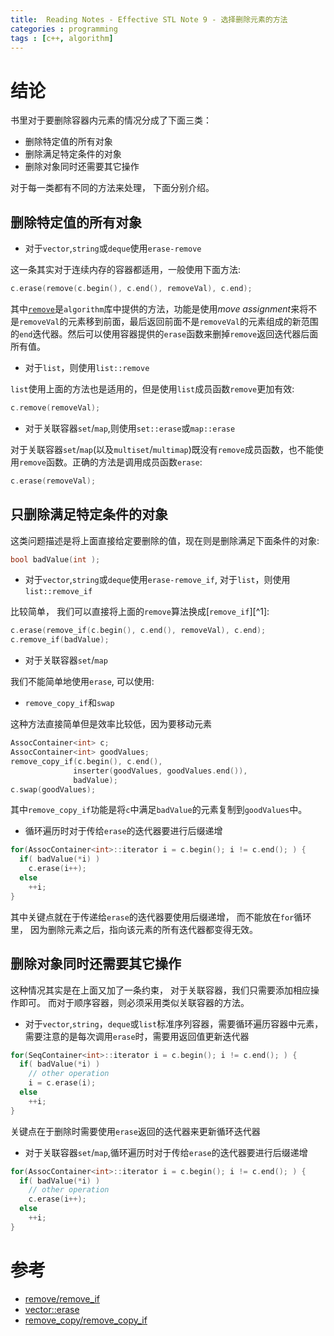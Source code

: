 ```yaml
---
title:  Reading Notes - Effective STL Note 9 - 选择删除元素的方法
categories : programming
tags : [c++, algorithm]
---
```


# 结论

书里对于要删除容器内元素的情况分成了下面三类：

* 删除特定值的所有对象
* 删除满足特定条件的对象
* 删除对象同时还需要其它操作

对于每一类都有不同的方法来处理， 下面分别介绍。

## 删除特定值的所有对象

* 对于`vector`,`string`或`deque`使用`erase-remove`

这一条其实对于连续内存的容器都适用，一般使用下面方法:

```cpp
c.erase(remove(c.begin(), c.end(), removeVal), c.end);
```

其中[`remove`][1]是`algorithm`库中提供的方法，功能是使用*move assignment*来将不是`removeVal`的元素移到前面，最后返回前面不是`removeVal`的元素组成的新范围的`end`迭代器。然后可以使用容器提供的`erase`函数来删掉`remove`返回迭代器后面所有值。

* 对于`list`，则使用`list::remove`

`list`使用上面的方法也是适用的，但是使用`list`成员函数`remove`更加有效:

```cpp
c.remove(removeVal);
```

* 对于关联容器`set`/`map`,则使用`set::erase`或`map::erase`

对于关联容器`set`/`map`(以及`multiset`/`multimap`)既没有`remove`成员函数，也不能使用`remove`函数。正确的方法是调用成员函数`erase`:

```cpp
c.erase(removeVal);
```

## 只删除满足特定条件的对象

这类问题描述是将上面直接给定要删除的值，现在则是删除满足下面条件的对象:

```cpp
bool badValue(int );
```

* 对于`vector`,`string`或`deque`使用`erase-remove_if`, 对于`list`，则使用`list::remove_if`

比较简单， 我们可以直接将上面的`remove`算法换成[`remove_if`][^1]:

```cpp
c.erase(remove_if(c.begin(), c.end(), removeVal), c.end);
c.remove_if(badValue);
```

* 对于关联容器`set`/`map` 

我们不能简单地使用`erase`, 可以使用:

  * `remove_copy_if`和`swap`
  
  这种方法直接简单但是效率比较低，因为要移动元素
  
  ```cpp
  AssocContainer<int> c;
  AssocContainer<int> goodValues;
  remove_copy_if(c.begin(), c.end(), 
                inserter(goodValues, goodValues.end()), 
                badValue);
  c.swap(goodValues);
  ```
  
  其中`remove_copy_if`功能是将`c`中满足`badValue`的元素复制到`goodValues`中。
  
  * 循环遍历时对于传给`erase`的迭代器要进行后缀递增
  
  ```cpp
  for(AssocContainer<int>::iterator i = c.begin(); i != c.end(); ) {
    if( badValue(*i) )
      c.erase(i++);
    else
      ++i;
  }
  ```
  其中关键点就在于传递给`erase`的迭代器要使用后缀递增， 而不能放在`for`循环里， 因为删除元素之后，指向该元素的所有迭代器都变得无效。

## 删除对象同时还需要其它操作

这种情况其实是在上面又加了一条约束， 对于关联容器，我们只需要添加相应操作即可。 而对于顺序容器，则必须采用类似关联容器的方法。

* 对于`vector`,`string`，`deque`或`list`标准序列容器，需要循环遍历容器中元素，需要注意的是每次调用`erase`时，需要用返回值更新迭代器

```cpp
for(SeqContainer<int>::iterator i = c.begin(); i != c.end(); ) {
  if( badValue(*i) )
    // other operation
    i = c.erase(i);
  else
    ++i;
}
```

关键点在于删除时需要使用`erase`返回的迭代器来更新循环迭代器 

* 对于关联容器`set`/`map`,循环遍历时对于传给`erase`的迭代器要进行后缀递增

```cpp
for(AssocContainer<int>::iterator i = c.begin(); i != c.end(); ) {
  if( badValue(*i) )
    // other operation
    c.erase(i++);
  else
    ++i;
}
```

# 参考

[1]: http://en.cppreference.com/w/cpp/algorithm/remove "remove"
* [remove/remove_if](http://en.cppreference.com/w/cpp/algorithm/remove)  
* [vector::erase](http://en.cppreference.com/w/cpp/container/vector/erase)  
* [remove_copy/remove_copy_if](http://en.cppreference.com/w/cpp/algorithm/remove_copy)  

